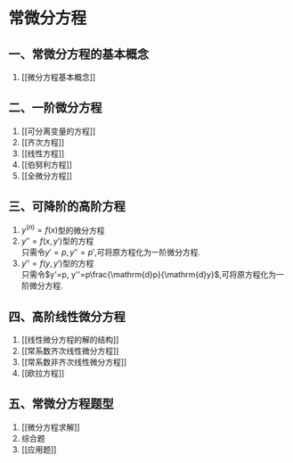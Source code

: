 # 常微分方程

## 一、常微分方程的基本概念

1. [[微分方程基本概念]]

## 二、一阶微分方程

1. [[可分离变量的方程]]
2. [[齐次方程]]
3. [[线性方程]]
4. [[伯努利方程]]
5. [[全微分方程]]

## 三、可降阶的高阶方程

1. $y^{(n)}=f(x)$型的微分方程
2. $y''=f(x, y')$型的方程  
   只需令$y'=p, y''=p'$,可将原方程化为一阶微分方程.
3. $y''=f(y, y')$型的方程  
   只需令$y'=p, y''=p\frac{\mathrm{d}p}{\mathrm{d}y}$,可将原方程化为一阶微分方程.

## 四、高阶线性微分方程

1. [[线性微分方程的解的结构]]
2. [[常系数齐次线性微分方程]]
3. [[常系数非齐次线性微分方程]]
4. [[欧拉方程]]

## 五、常微分方程题型

1. [[微分方程求解]]
2. 综合题
3. [[应用题]]
